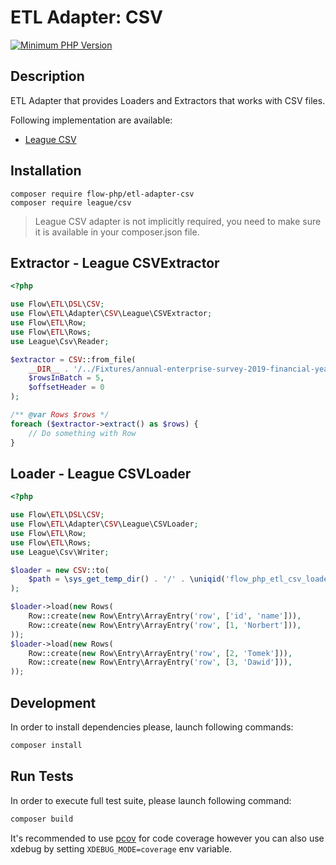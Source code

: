 # ETL Adapter: CSV

[![Minimum PHP Version](https://img.shields.io/badge/php-~8.1-8892BF.svg)](https://php.net/)

## Description

ETL Adapter that provides Loaders and Extractors that works with CSV files.

Following implementation are available: 
- [League CSV](https://csv.thephpleague.com/) 

## Installation 

``` 
composer require flow-php/etl-adapter-csv
composer require league/csv
```

> League CSV adapter is not implicitly required, you need to make sure it is available in your composer.json file.

## Extractor - League CSVExtractor

```php
<?php

use Flow\ETL\DSL\CSV;
use Flow\ETL\Adapter\CSV\League\CSVExtractor;
use Flow\ETL\Row;
use Flow\ETL\Rows;
use League\Csv\Reader;

$extractor = CSV::from_file(
    __DIR__ . '/../Fixtures/annual-enterprise-survey-2019-financial-year-provisional-csv.csv',
    $rowsInBatch = 5,
    $offsetHeader = 0
);

/** @var Rows $rows */
foreach ($extractor->extract() as $rows) {
    // Do something with Row 
}
```

## Loader - League CSVLoader

```php 
<?php

use Flow\ETL\DSL\CSV;
use Flow\ETL\Adapter\CSV\League\CSVLoader;
use Flow\ETL\Row;
use Flow\ETL\Rows;
use League\Csv\Writer;

$loader = new CSV::to(
    $path = \sys_get_temp_dir() . '/' . \uniqid('flow_php_etl_csv_loader', true) . '.csv'
);

$loader->load(new Rows(
    Row::create(new Row\Entry\ArrayEntry('row', ['id', 'name'])),
    Row::create(new Row\Entry\ArrayEntry('row', [1, 'Norbert'])),
));
$loader->load(new Rows(
    Row::create(new Row\Entry\ArrayEntry('row', [2, 'Tomek'])),
    Row::create(new Row\Entry\ArrayEntry('row', [3, 'Dawid'])),
));

```

## Development

In order to install dependencies please, launch following commands:

```bash
composer install
```

## Run Tests

In order to execute full test suite, please launch following command:

```bash
composer build
```

It's recommended to use [pcov](https://pecl.php.net/package/pcov) for code coverage however you can also use
xdebug by setting `XDEBUG_MODE=coverage` env variable.

